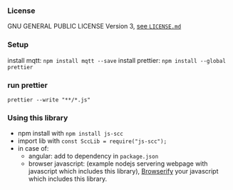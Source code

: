 ### License

GNU GENERAL PUBLIC LICENSE Version 3, [see `LICENSE.md`](LICENSE.md)

### Setup

install mqtt: `npm install mqtt --save`
install prettier: `npm install --global prettier`

### run prettier

`prettier --write "**/*.js"`

### Using this library
- npm install with ```npm install js-scc```
- import lib with ```const SccLib = require("js-scc");```
- in case of:
    - angular: add to dependency in `package.json`
    - browser javascript: (example nodejs servering webpage with javascript which includes this library), [Browserify](http://browserify.org/) your javascript which includes this library.



